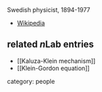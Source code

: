 Swedish physicist, 1894-1977

* [Wikipedia](http://en.wikipedia.org/wiki/Oskar_Klein)

## related $n$Lab entries

* [[Kaluza-Klein mechanism]]
* [[Klein-Gordon equation]]

category: people